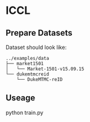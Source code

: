 # ICCL

## Prepare Datasets

 Dataset should look like:

    ../examples/data
    ├── market1501
    │   └── Market-1501-v15.09.15
    └── dukemtmcreid
        └── DukeMTMC-reID

## Useage
python train.py
